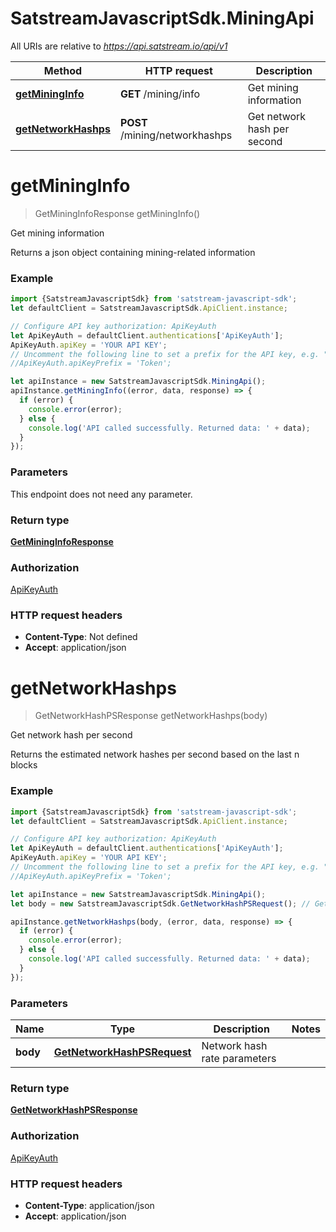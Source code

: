 # SatstreamJavascriptSdk.MiningApi

All URIs are relative to *https://api.satstream.io/api/v1*

Method | HTTP request | Description
------------- | ------------- | -------------
[**getMiningInfo**](MiningApi.md#getMiningInfo) | **GET** /mining/info | Get mining information
[**getNetworkHashps**](MiningApi.md#getNetworkHashps) | **POST** /mining/networkhashps | Get network hash per second

<a name="getMiningInfo"></a>
# **getMiningInfo**
> GetMiningInfoResponse getMiningInfo()

Get mining information

Returns a json object containing mining-related information

### Example
```javascript
import {SatstreamJavascriptSdk} from 'satstream-javascript-sdk';
let defaultClient = SatstreamJavascriptSdk.ApiClient.instance;

// Configure API key authorization: ApiKeyAuth
let ApiKeyAuth = defaultClient.authentications['ApiKeyAuth'];
ApiKeyAuth.apiKey = 'YOUR API KEY';
// Uncomment the following line to set a prefix for the API key, e.g. "Token" (defaults to null)
//ApiKeyAuth.apiKeyPrefix = 'Token';

let apiInstance = new SatstreamJavascriptSdk.MiningApi();
apiInstance.getMiningInfo((error, data, response) => {
  if (error) {
    console.error(error);
  } else {
    console.log('API called successfully. Returned data: ' + data);
  }
});
```

### Parameters
This endpoint does not need any parameter.

### Return type

[**GetMiningInfoResponse**](GetMiningInfoResponse.md)

### Authorization

[ApiKeyAuth](../README.md#ApiKeyAuth)

### HTTP request headers

 - **Content-Type**: Not defined
 - **Accept**: application/json

<a name="getNetworkHashps"></a>
# **getNetworkHashps**
> GetNetworkHashPSResponse getNetworkHashps(body)

Get network hash per second

Returns the estimated network hashes per second based on the last n blocks

### Example
```javascript
import {SatstreamJavascriptSdk} from 'satstream-javascript-sdk';
let defaultClient = SatstreamJavascriptSdk.ApiClient.instance;

// Configure API key authorization: ApiKeyAuth
let ApiKeyAuth = defaultClient.authentications['ApiKeyAuth'];
ApiKeyAuth.apiKey = 'YOUR API KEY';
// Uncomment the following line to set a prefix for the API key, e.g. "Token" (defaults to null)
//ApiKeyAuth.apiKeyPrefix = 'Token';

let apiInstance = new SatstreamJavascriptSdk.MiningApi();
let body = new SatstreamJavascriptSdk.GetNetworkHashPSRequest(); // GetNetworkHashPSRequest | Network hash rate parameters

apiInstance.getNetworkHashps(body, (error, data, response) => {
  if (error) {
    console.error(error);
  } else {
    console.log('API called successfully. Returned data: ' + data);
  }
});
```

### Parameters

Name | Type | Description  | Notes
------------- | ------------- | ------------- | -------------
 **body** | [**GetNetworkHashPSRequest**](GetNetworkHashPSRequest.md)| Network hash rate parameters | 

### Return type

[**GetNetworkHashPSResponse**](GetNetworkHashPSResponse.md)

### Authorization

[ApiKeyAuth](../README.md#ApiKeyAuth)

### HTTP request headers

 - **Content-Type**: application/json
 - **Accept**: application/json

